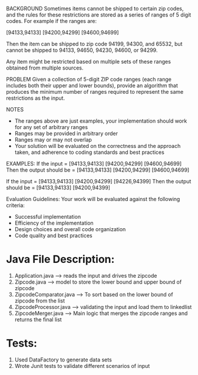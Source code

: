 BACKGROUND
Sometimes items cannot be shipped to certain zip codes, and the rules for these restrictions are stored as a series of ranges of 5 digit codes. For example if the ranges are:

[94133,94133] [94200,94299] [94600,94699]

Then the item can be shipped to zip code 94199, 94300, and 65532, but cannot be shipped to 94133, 94650, 94230, 94600, or 94299.

Any item might be restricted based on multiple sets of these ranges obtained from multiple sources.

PROBLEM
Given a collection of 5-digit ZIP code ranges (each range includes both their upper and lower bounds), provide an algorithm that produces the minimum number of ranges required to represent the same restrictions as the input.

NOTES
- The ranges above are just examples, your implementation should work for any set of arbitrary ranges
- Ranges may be provided in arbitrary order
- Ranges may or may not overlap
- Your solution will be evaluated on the correctness and the approach taken, and adherence to coding standards and best practices

EXAMPLES:
If the input = [94133,94133] [94200,94299] [94600,94699]
Then the output should be = [94133,94133] [94200,94299] [94600,94699]

If the input = [94133,94133] [94200,94299] [94226,94399] 
Then the output should be = [94133,94133] [94200,94399]

Evaluation Guidelines:
Your work will be evaluated against the following criteria:
- Successful implementation
- Efficiency of the implementation
- Design choices and overall code organization
- Code quality and best practices



# Java File Description:
1) Application.java --> reads the input and drives the zipcode 
2) Zipcode.java --> model to store the lower bound and upper bound of zipcode
3) ZipcodeComparator.java --> To sort based on the lower bound of zipcode from the list
4) ZipcodeProcessor.java --> validating the input and load them to linkedlist
5) ZipcodeMerger.java --> Main logic that merges the zipcode ranges and returns the final list

# Tests:
1) Used DataFactory to generate data sets
2) Wrote Junit tests to validate different scenarios  of input
